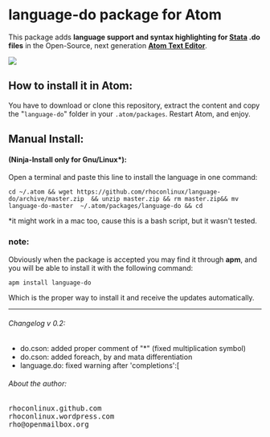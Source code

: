 # language-do package for Atom

This package adds **language support and syntax highlighting for [Stata](http://stata.com/) .do files** in the Open-Source, next generation [**Atom Text Editor**](https://github.com/atom/atom).

![](http://i.imgur.com/Nnnp4Pr.png)


## How to install it in Atom:
You have to download or clone this repository, extract the content and copy the "`language-do`" folder in your `.atom/packages`. Restart Atom, and enjoy.  

## Manual Install:  
#### (Ninja-Install only for Gnu/Linux*):
Open a terminal and paste this line to install the language in one command: 


`
cd ~/.atom && wget https://github.com/rhoconlinux/language-do/archive/master.zip  && unzip master.zip && rm master.zip&& mv language-do-master  ~/.atom/packages/language-do && cd
`


*it might work in a mac too, cause this is a bash script, but it wasn't tested.

### note:
Obviously when the package is accepted you may find it through **apm**, and you will be able to install it with the following command:

`apm install language-do`

Which is the proper way to install it and receive the updates automatically. 

- - -



###### Changelog v 0.2:

- do.cson: added proper comment of "*" (fixed multiplication symbol)
- do.cson: added foreach, by and mata differentiation
- language.do: fixed warning after 'completions':[ 


###### About the author:
<pre>
rhoconlinux.github.com
rhoconlinux.wordpress.com
rho@openmailbox.org
</pre>
